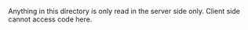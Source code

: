 Anything in this directory is only read in the server side only. Client side cannot access code here.

